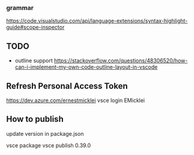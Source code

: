 ### grammar
https://code.visualstudio.com/api/language-extensions/syntax-highlight-guide#scope-inspector

## TODO
- outline support
  https://stackoverflow.com/questions/48306520/how-can-i-implement-my-own-code-outline-layout-in-vscode


## Refresh Personal Access Token

https://dev.azure.com/ernestmicklei
vsce login EMicklei

## How to publish

  update version in package.json

  vsce package
  vsce publish 0.39.0 